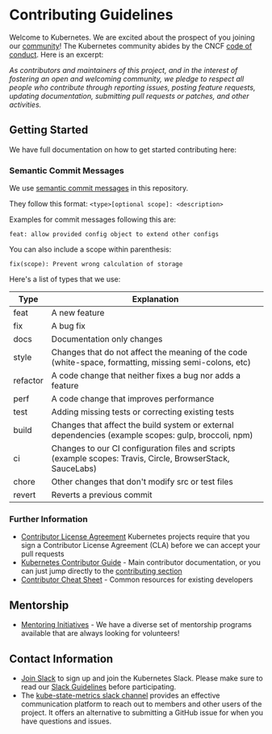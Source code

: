 # Contributing Guidelines

Welcome to Kubernetes. We are excited about the prospect of you joining our [community](https://github.com/kubernetes/community)! The Kubernetes community abides by the CNCF [code of conduct](https://github.com/cncf/foundation/blob/master/code-of-conduct.md). Here is an excerpt:

_As contributors and maintainers of this project, and in the interest of fostering an open and welcoming community, we pledge to respect all people who contribute through reporting issues, posting feature requests, updating documentation, submitting pull requests or patches, and other activities._

## Getting Started

We have full documentation on how to get started contributing here:

### Semantic Commit Messages

We use [semantic commit messages](https://www.conventionalcommits.org/en/v1.0.0/)  in this repository.

They follow this format: `<type>[optional scope]: <description>`

Examples for commit messages following this are:

`feat: allow provided config object to extend other configs`

You can also include a scope within parenthesis:

`fix(scope): Prevent wrong calculation of storage`

Here's a list of types that we use:

| Type | Explanation |
|---|---|
| feat | A new feature |
| fix | A bug fix |
| docs | Documentation only changes |
| style | Changes that do not affect the meaning of the code (white-space, formatting, missing semi-colons, etc) |
| refactor | A code change that neither fixes a bug nor adds a feature |
| perf |  A code change that improves performance |
| test | Adding missing tests or correcting existing tests |
| build |Changes that affect the build system or external dependencies (example scopes: gulp, broccoli, npm) |
| ci | Changes to our CI configuration files and scripts (example scopes: Travis, Circle, BrowserStack, SauceLabs) |
| chore | Other changes that don't modify src or test files |
| revert | Reverts a previous commit |


### Further Information

- [Contributor License Agreement](https://git.k8s.io/community/CLA.md) Kubernetes projects require that you sign a Contributor License Agreement (CLA) before we can accept your pull requests
- [Kubernetes Contributor Guide](http://git.k8s.io/community/contributors/guide) - Main contributor documentation, or you can just jump directly to the [contributing section](http://git.k8s.io/community/contributors/guide#contributing)
- [Contributor Cheat Sheet](https://git.k8s.io/community/contributors/guide/contributor-cheatsheet/README.md) - Common resources for existing developers

## Mentorship

- [Mentoring Initiatives](https://git.k8s.io/community/mentoring) - We have a diverse set of mentorship programs available that are always looking for volunteers!

## Contact Information

- [Join Slack](http://slack.k8s.io) to sign up and join the Kubernetes Slack. Please make sure to read our [Slack Guidelines](https://github.com/kubernetes/community/blob/master/communication/slack-guidelines.md) before participating.
-  The [kube-state-metrics slack channel](https://kubernetes.slack.com/messages/CJJ529RUY) provides an effective communication platform to reach out to members and other users of the project. It offers an alternative to submitting a GitHub issue for when you have questions and issues.

